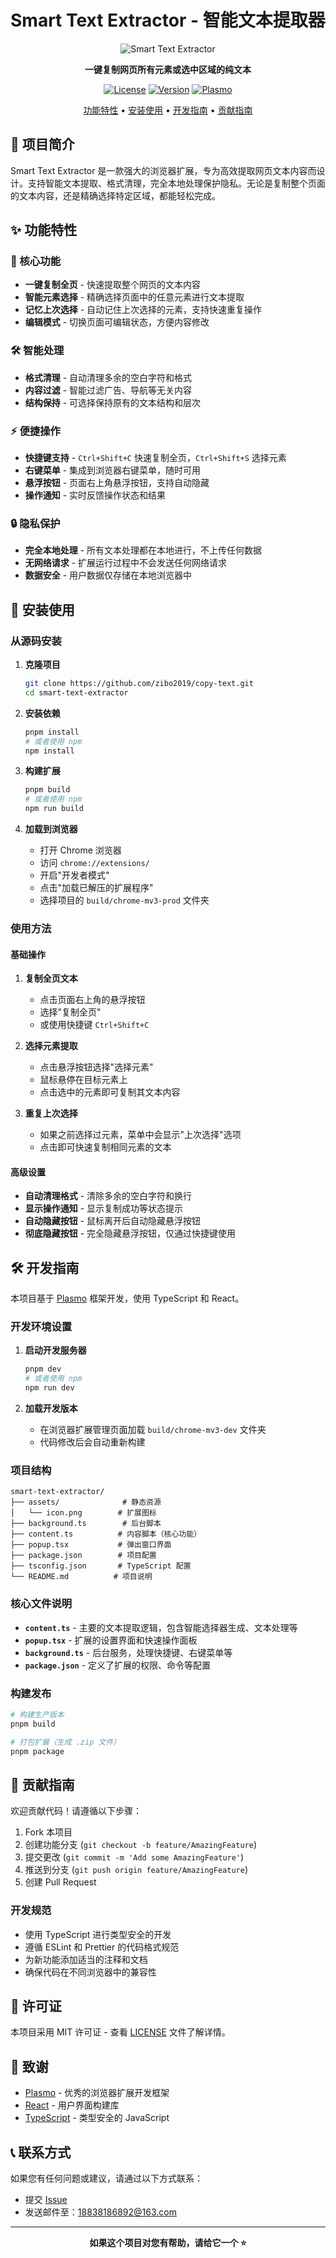 # Smart Text Extractor - 智能文本提取器

<div align="center">

![Smart Text Extractor](assets/icon.png)

**一键复制网页所有元素或选中区域的纯文本**

[![License](https://img.shields.io/badge/license-MIT-blue.svg)](LICENSE)
[![Version](https://img.shields.io/badge/version-1.0.0-green.svg)](package.json)
[![Plasmo](https://img.shields.io/badge/built%20with-Plasmo-blueviolet.svg)](https://docs.plasmo.com/)

[功能特性](#功能特性) • [安装使用](#安装使用) • [开发指南](#开发指南) • [贡献指南](#贡献指南)

</div>

## 📖 项目简介

Smart Text Extractor 是一款强大的浏览器扩展，专为高效提取网页文本内容而设计。支持智能文本提取、格式清理，完全本地处理保护隐私。无论是复制整个页面的文本内容，还是精确选择特定区域，都能轻松完成。

## ✨ 功能特性

### 🎯 核心功能

- **一键复制全页** - 快速提取整个网页的文本内容
- **智能元素选择** - 精确选择页面中的任意元素进行文本提取
- **记忆上次选择** - 自动记住上次选择的元素，支持快速重复操作
- **编辑模式** - 切换页面可编辑状态，方便内容修改

### 🛠️ 智能处理

- **格式清理** - 自动清理多余的空白字符和格式
- **内容过滤** - 智能过滤广告、导航等无关内容
- **结构保持** - 可选择保持原有的文本结构和层次

### ⚡ 便捷操作

- **快捷键支持** - `Ctrl+Shift+C` 快速复制全页，`Ctrl+Shift+S` 选择元素
- **右键菜单** - 集成到浏览器右键菜单，随时可用
- **悬浮按钮** - 页面右上角悬浮按钮，支持自动隐藏
- **操作通知** - 实时反馈操作状态和结果

### 🔒 隐私保护

- **完全本地处理** - 所有文本处理都在本地进行，不上传任何数据
- **无网络请求** - 扩展运行过程中不会发送任何网络请求
- **数据安全** - 用户数据仅存储在本地浏览器中

## 🚀 安装使用

### 从源码安装

1. **克隆项目**

   ```bash
   git clone https://github.com/zibo2019/copy-text.git
   cd smart-text-extractor
   ```

2. **安装依赖**

   ```bash
   pnpm install
   # 或者使用 npm
   npm install
   ```

3. **构建扩展**

   ```bash
   pnpm build
   # 或者使用 npm
   npm run build
   ```

4. **加载到浏览器**
   - 打开 Chrome 浏览器
   - 访问 `chrome://extensions/`
   - 开启"开发者模式"
   - 点击"加载已解压的扩展程序"
   - 选择项目的 `build/chrome-mv3-prod` 文件夹

### 使用方法

#### 基础操作

1. **复制全页文本**
   - 点击页面右上角的悬浮按钮
   - 选择"复制全页"
   - 或使用快捷键 `Ctrl+Shift+C`

2. **选择元素提取**
   - 点击悬浮按钮选择"选择元素"
   - 鼠标悬停在目标元素上
   - 点击选中的元素即可复制其文本内容

3. **重复上次选择**
   - 如果之前选择过元素，菜单中会显示"上次选择"选项
   - 点击即可快速复制相同元素的文本

#### 高级设置

- **自动清理格式** - 清除多余的空白字符和换行
- **显示操作通知** - 显示复制成功等状态提示
- **自动隐藏按钮** - 鼠标离开后自动隐藏悬浮按钮
- **彻底隐藏按钮** - 完全隐藏悬浮按钮，仅通过快捷键使用

## 🛠️ 开发指南

本项目基于 [Plasmo](https://docs.plasmo.com/) 框架开发，使用 TypeScript 和 React。

### 开发环境设置

1. **启动开发服务器**

   ```bash
   pnpm dev
   # 或者使用 npm
   npm run dev
   ```

2. **加载开发版本**
   - 在浏览器扩展管理页面加载 `build/chrome-mv3-dev` 文件夹
   - 代码修改后会自动重新构建

### 项目结构

```
smart-text-extractor/
├── assets/              # 静态资源
│   └── icon.png        # 扩展图标
├── background.ts        # 后台脚本
├── content.ts          # 内容脚本（核心功能）
├── popup.tsx           # 弹出窗口界面
├── package.json        # 项目配置
├── tsconfig.json       # TypeScript 配置
└── README.md          # 项目说明
```

### 核心文件说明

- **`content.ts`** - 主要的文本提取逻辑，包含智能选择器生成、文本处理等
- **`popup.tsx`** - 扩展的设置界面和快速操作面板
- **`background.ts`** - 后台服务，处理快捷键、右键菜单等
- **`package.json`** - 定义了扩展的权限、命令等配置

### 构建发布

```bash
# 构建生产版本
pnpm build

# 打包扩展（生成 .zip 文件）
pnpm package
```

## 🤝 贡献指南

欢迎贡献代码！请遵循以下步骤：

1. Fork 本项目
2. 创建功能分支 (`git checkout -b feature/AmazingFeature`)
3. 提交更改 (`git commit -m 'Add some AmazingFeature'`)
4. 推送到分支 (`git push origin feature/AmazingFeature`)
5. 创建 Pull Request

### 开发规范

- 使用 TypeScript 进行类型安全的开发
- 遵循 ESLint 和 Prettier 的代码格式规范
- 为新功能添加适当的注释和文档
- 确保代码在不同浏览器中的兼容性

## 📄 许可证

本项目采用 MIT 许可证 - 查看 [LICENSE](LICENSE) 文件了解详情。

## 🙏 致谢

- [Plasmo](https://docs.plasmo.com/) - 优秀的浏览器扩展开发框架
- [React](https://reactjs.org/) - 用户界面构建库
- [TypeScript](https://www.typescriptlang.org/) - 类型安全的 JavaScript

## 📞 联系方式

如果您有任何问题或建议，请通过以下方式联系：

- 提交 [Issue](https://github.com/your-username/smart-text-extractor/issues)
- 发送邮件至：<18838186892@163.com>

---

<div align="center">

**如果这个项目对您有帮助，请给它一个 ⭐️**

</div>
